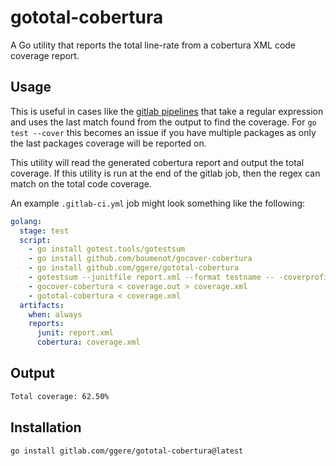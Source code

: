 # gototal-cobertura

A Go utility that reports the total line-rate from a cobertura XML code coverage report.

## Usage

This is useful in cases like the [gitlab pipelines](https://docs.gitlab.com/ee/ci/pipelines/settings.html#add-test-coverage-results-to-a-merge-request) that take a regular expression and uses the last match found from the output to find the coverage.  For `go test --cover` this becomes an issue if you have multiple packages as only the last packages coverage will be reported on.

This utility will read the generated cobertura report and output the total coverage.  If this utility is run at the end of the gitlab job, then the regex can match on the total code coverage.

An example `.gitlab-ci.yml` job might look something like the following:

``` yml
golang:
  stage: test
  script:
    - go install gotest.tools/gotestsum
    - go install github.com/boumenot/gocover-cobertura
    - go install github.com/ggere/gototal-cobertura
    - gotestsum --junitfile report.xml --format testname -- -coverprofile=coverage.out ./...
    - gocover-cobertura < coverage.out > coverage.xml
    - gototal-cobertura < coverage.xml
  artifacts:
    when: always
    reports:
      junit: report.xml
      cobertura: coverage.xml
```

## Output

```sh
Total coverage: 62.50%
```

## Installation

```sh
go install gitlab.com/ggere/gototal-cobertura@latest
```
